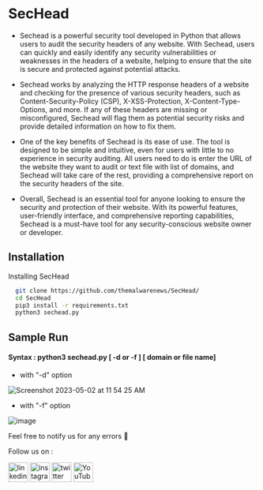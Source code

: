# SecHead
- Sechead is a powerful security tool developed in Python that allows users to audit the security headers of any website. With Sechead, users can quickly and easily identify any security vulnerabilities or weaknesses in the headers of a website, helping to ensure that the site is secure and protected against potential attacks.

- Sechead works by analyzing the HTTP response headers of a website and checking for the presence of various security headers, such as Content-Security-Policy (CSP), X-XSS-Protection, X-Content-Type-Options, and more. If any of these headers are missing or misconfigured, Sechead will flag them as potential security risks and provide detailed information on how to fix them.

- One of the key benefits of Sechead is its ease of use. The tool is designed to be simple and intuitive, even for users with little to no experience in security auditing. All users need to do is enter the URL of the website they want to audit or text file with list of domains, and Sechead will take care of the rest, providing a comprehensive report on the security headers of the site.

- Overall, Sechead is an essential tool for anyone looking to ensure the security and protection of their website. With its powerful features, user-friendly interface, and comprehensive reporting capabilities, Sechead is a must-have tool for any security-conscious website owner or developer.


## Installation

Installing SecHead
```bash
  git clone https://github.com/themalwarenews/SecHead/
  cd SecHead
  pip3 install -r requirements.txt
  python3 sechead.py
```
    
## Sample Run 

#### Syntax : python3 sechead.py [ -d or -f ] [ domain or file name]

-  with "-d" option

![Screenshot 2023-05-02 at 11 54 25 AM](https://user-images.githubusercontent.com/100226024/235593922-8d91c3e4-8345-4c14-962a-b53cffbba2cd.png)

-  with "-f" option

 ![image](https://github.com/themalwarenews/SecHead/assets/100226024/1a3c944c-29b8-464e-9be1-44d1781074ed)



  Feel free to notify us for any errors :slightly_smiling_face:
  
  Follow us on :

[<img src='https://user-images.githubusercontent.com/100226024/229274315-c12a320c-cf5b-44da-ae6d-f3811957663d.svg' alt='linkedin' height='40'>](https://www.linkedin.com/in/anonsharan/) 	 [<img src='https://user-images.githubusercontent.com/100226024/229274268-453d1eec-4d98-4dad-80c8-885b4c6d0854.svg' alt='instagram' height='40'>](https://www.instagram.com/hackwithsharan/)  [<img src='https://user-images.githubusercontent.com/100226024/229274348-8af09e55-c563-4e0c-9118-59af0fda9df9.svg' alt='twitter' height='40'>](https://twitter.com/anon_sharzzk)  [<img src='https://user-images.githubusercontent.com/100226024/229274377-07f7c7d2-2cf9-4bfc-8727-0eba0eb4cfe4.svg' alt='YouTube' height='40'>](https://www.youtube.com/channel/ByteTheories)
